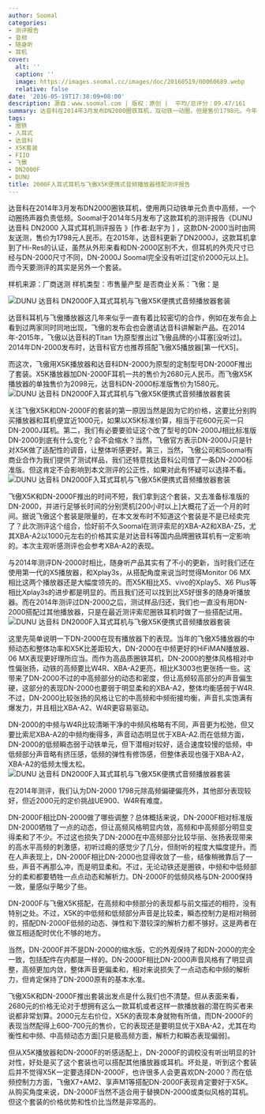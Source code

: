 ```yaml
---
author: Soomal
categories:
- 测评报告
- 音频
- 随身听
- 耳机
cover:
  alt: ''
  caption: ''
  image: https://images.soomal.cc/images/doc/20160519/00060689.webp
  relative: false
date: '2016-05-19T17:38:09+08:00'
description: 源自：www.soomal.com | 版权：原创 |  平均/总评分：09.47/161
summary: 达音科在2014年3月发布DN2000圈铁耳机，双动铁一动圈，但是售价1798元。今年，飞傲用X5K播放器和达音科DN-2000为原型的定制型号DN-2000F推出了套装，声音风格有所调整，售价只要2680元，比两者分别购买便宜1000元左右。
tags:
- 圈铁
- 入耳式
- 达音科
- X5K套装
- FIIO
- 飞傲
- DN2000F
- DUNU
title: 2000F入耳式耳机与飞傲X5K便携式音频播放器搭配测评报告
---
```


达音科在2014年3月发布DN2000圈铁耳机，使用两只动铁单元负责中高频，一个动圈扬声器负责低频。Soomal于2014年5月发布了这款耳机的测评报告《DUNU 达音科 DN2000 入耳式耳机测评报告 》[作者:赵宇为 ]
，这款DN-2000当时由网友送测，售价为1798元人民币。在2015年，达音科更新了DN2000J，这款耳机拿到了Hi-Res的认证，虽然从外形来看和DN-2000区别不大，但耳机的外壳尺寸已经与DN-2000尺寸不同，DN-2000J Soomal完全没有听过[定价2000元以上]。而今天要测评的其实是另外一个套装。

样机来源：厂商送测
样机类型：市售量产型
是否商业关系：飞傲：是

![DUNU 达音科 DN2000F入耳式耳机与飞傲X5K便携式音频播放器套装](https://images.soomal.cc/images/doc/20160519/00060684.webp)




达音科耳机与飞傲播放器这几年来似乎一直有着比较密切的合作，例如在发布会上看到过两家同时同地出现，飞傲的发布会也会邀请达音科讲解新产品。在2014年-2015年，飞傲以达音科的Titan 1为原型推出过飞傲品牌的小耳塞[没听过]。2014年DN-2000发布时，达音科官方也推荐搭配飞傲X5播放器[第一代X5]。

而这次，飞傲用X5K播放器和达音科DN-2000为原型的定制型号DN-2000F推出了套装。X5K播放器加DN-2000F耳机一共的售价为2680元人民币。而飞傲X5K播放器的单独售价为2098元，达音科DN-2000标准版售价为1580元。
![DUNU 达音科 DN2000F入耳式耳机与飞傲X5K便携式音频播放器套装](https://images.soomal.cc/images/doc/20160519/00060685.webp)




关注飞傲X5K和DN-2000F的套装的第一原因当然是因为它的价格，这要比分别购买播放器和耳机便宜近1000元，如果以X5K标准价算，相当于花600元买一只DN-2000J耳机。第二，我们有必要要验证这个改了型号的DN-2000J相比标准版DN-2000到底有什么变化？会不会缩水？当然，飞傲官方表示DN-2000J只是针对X5K做了适配性的调音，让整体听感更好。第三，当然，飞傲公司和Soomal有商业合作为我们提供了测试样品，我们还特意找达音科公司借了一条DN-2000标准版。但这肯定不会影响到本文测评的公正性，如果对此有怀疑可以选择不看。
![DUNU 达音科 DN2000F入耳式耳机与飞傲X5K便携式音频播放器套装](https://images.soomal.cc/images/doc/20160519/00060686.webp)




飞傲X5K和DN-2000F推出的时间不短，我们拿到这个套装，又去准备标准版的DN-2000，并进行足够长时间的分别煲机[200小时以上]大概花了近一个月的时间。据说飞傲这个套装是限量的，在本文发布时不知道这个套装是不是已经卖完了？此次测评这个组合，恰好前不久Soomal在测评索尼的XBA-A2和XBA-Z5，尤其XBA-A2以1000元左右的价格其实是对达音科等国内品牌圈铁耳机有一定影响的。本次主观听感测评也会参考XBA-A2的表现。

与2014年测评DN-2000时相比，随身听产品其实有了不小的更新，当时我们还在使用第一代的X5播放器，和Xplay3s，从搭配角度来说当时觉得Monitor 06 MX相比这两个播放器还是大幅度领先的。而X5K相比X5、vivo的Xplay5、X6 Plus等相比Xplay3s的进步都是明显的。而且我们还可以找到比X5好很多的随身听播放器。而在2014年测评过DN-2000之后，测试样品归还，我们也一直没有用DN-2000搭配过其他播放器，只是在最近测评索尼圈铁耳机时做了一些搭配试用。
![DUNU 达音科 DN2000F入耳式耳机与飞傲X5K便携式音频播放器套装](https://images.soomal.cc/images/doc/20160519/00060687.webp)




这里先简单说明一下DN-2000在现有播放器下的表现。当年的飞傲X5播放器的中频动态和整体功率和X5K比差距较大，DN-2000在中频更好的HiFiMAN播放器、06 MX表现更好理所应当。而作为高品质圈铁耳机，DN-2000的整体风格相对中性偏张扬，动铁的高频要比W4R、XBA-A2更亮，相比K3003也更张扬一些。这带来了DN-2000不过的中高频部分的动态和密度，但让高频较高部分的声音偏生硬，这部分的表现DN-2000也要弱于明显柔和的XBA-A2，整体均衡感弱于W4R.不过，DN-2000比较张扬的风格让它的中高频和中频衔接均衡，声音扎实饱满有爆发力，并且相比XBA-A2、W4R更容易驱动。

DN-2000的中频与W4R比较清晰干净的中频风格略有不同，声音更为松弛，但又要比索尼XBA-A2的中频均衡得多，声音动态明显优于XBA-A2.而在低频方面，DN-2000的低频瞬态弱于动铁单元，但下潜相对较好，适合速度较慢的低频，中低频部分声音略有挤压感，低频的弹性有修饰感，但整体表现也强于XBA-A2，XBA-A2的低频太慢太松。
![DUNU 达音科 DN2000F入耳式耳机与飞傲X5K便携式音频播放器套装](https://images.soomal.cc/images/doc/20160519/00060688.webp)




在2014年测评，我们认为DN-2000 1798元除高频偏硬偏亮外，其他部分表现较好，但近2000元的定价挑战UE900、W4R有难度。

DN-2000F相比DN-2000做了哪些调整？总体概括来说，DN-2000F相对标准版DN-2000牺牲了一点的动态，但让高频风格明显内敛，高频和中高频部分明显变得柔和了不少。不过这也损失了DN-2000在中高频部分比较华丽、张扬表现带来的高水平高频的刺激感，初听过瘾的感觉少了几分，但耐听的程度大幅度提升。而在人声表现上，DN-2000F相比DN-2000也显得收敛了一些，结像稍微靠后了一些，声音不再那么冲，而是明显柔和。不过，无论动铁还是圈铁，中频和中低频部分的柔和都要牺牲一点点动态和解析力。DN-2000F的低频风格与DN-2000保持一致，量感似乎略少了些。

DN-2000F与飞傲X5K搭配，在高频和中频部分的表现都与前文描述的相符，没有特别之处。不过，X5K的中低频和低频部分声音是比较柔，瞬态控制力是相对稍弱的，搭配DN-2000F低频的动态、弹性和下潜较深的解析力都不够好。这是两者在做互相适配时优化不够的地方。

当然，DN-2000F并不是DN-2000的缩水版，它的外观保持了和DN-2000的完全一致，包括配件在内都是一样的。DN-2000F相比DN-2000声音风格有了明显调整，高频更加内敛，整体声音更偏柔和，相对来说损失了一点动态和中频的解析力，但肯定保持了DN-2000原有的基本水准。

飞傲X5K和DN-2000F推出套装出发点是什么我们也不清楚。但从表面来看，2680元的价格无论对于想拥有这么一款耳机或者这样一款播放器的潜在购买者来说都非常划算。2000元左右价位，X5K的表现本身就物有所值，而DN-2000F的表现当然配得上600-700元的售价，它的表现还是要明显优于XBA-A2，尤其在均衡性和中频、中高频动态方面[只是极高频方面，解析力和瞬态表现偏弱]。

但从X5K播放器和DN-2000F的听感适配上，DN-2000F的调校没有听出明显的针对性，好处是买了这个套装也可以搭配其他播放器或耳机。坏处是，听到这个套装后并不觉得X5K一定要选择DN-2000F，也许很多人会更喜欢DN-2000？而在低频控制力方面，飞傲X7+AM2、享声M1等搭配DN-2000F表现肯定要好于X5K。从购买角度来说，DN-2000F当然不适合用于替换DN-2000或类似风格的耳机。但这个套装的价格优势和性价比当然是非常高的。